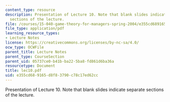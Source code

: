 ```yaml
---
content_type: resource
description: Presentation of Lecture 10. Note that blank slides indicate separate
  sections of the lecture.
file: /courses/15-040-game-theory-for-managers-spring-2004/e355cd689165d8f83790c78c17ed62cc_lec10.pdf
file_type: application/pdf
learning_resource_types:
- Lecture Notes
license: https://creativecommons.org/licenses/by-nc-sa/4.0/
ocw_type: OCWFile
parent_title: Lecture Notes
parent_type: CourseSection
parent_uid: 05737ce0-b41b-ba22-5ba8-fd861d6ba36a
resourcetype: Document
title: lec10.pdf
uid: e355cd68-9165-d8f8-3790-c78c17ed62cc
---
```

Presentation of Lecture 10. Note that blank slides indicate separate sections of the lecture.